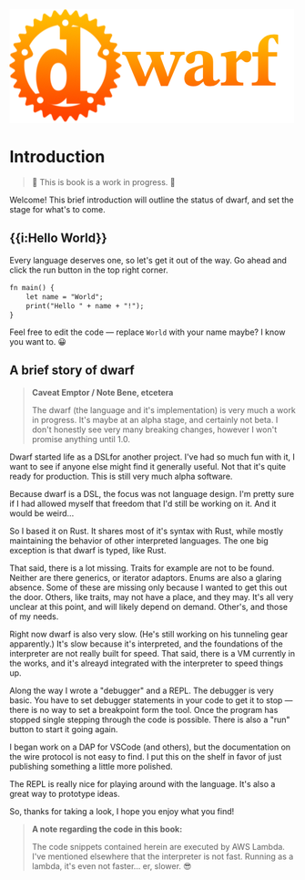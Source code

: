 ![The Dwarf Logo](images/dwarf@0.5x.png)

# Introduction

> 🚧 This is book is a work in progress. 🚧

Welcome!
This brief introduction will outline the status of dwarf, and set the stage for what's to come.

## {{i:Hello World}}

Every language deserves one, so let's get it out of the way.
Go ahead and click the run button in the top right corner.

```dwarf, editable
fn main() {
    let name = "World";
    print("Hello " + name + "!");
}
```

Feel free to edit the code — replace `World` with your name maybe?
I know you want to. 😀

## A brief story of dwarf

> **Caveat Emptor / Note Bene, etcetera**
>
> The dwarf (the language and it's implementation) is very much a work in progress.
> It's maybe at an alpha stage, and certainly not beta.
> I don't honestly see very many breaking changes, however I won't promise anything until 1.0.

Dwarf started life as a DSLfor another project.
I've had so much fun with it, I want to see if anyone else might find it generally useful.
Not that it's quite ready for production.
This is still very much alpha software.

Because dwarf is a DSL, the focus was not language design.
I'm pretty sure if I had allowed myself that freedom that I'd still be working on it.
And it would be weird...

So I based it on Rust.
It shares most of it's syntax with Rust, while mostly maintaining the behavior of other interpreted languages.
The one big exception is that dwarf is typed, like Rust.

That said, there is a lot missing.
Traits for example are not to be found.
Neither are there generics, or iterator adaptors.
Enums are also a glaring absence.
Some of these are missing only because I wanted to get this out the door.
Others, like traits, may not have a place, and they may.
It's all very unclear at this point, and will likely depend on demand.
Other's, and those of my needs.

Right now dwarf is also very slow.
(He's still working on his tunneling gear apparently.)
It's slow because it's interpreted, and the foundations of the interpreter are not really built for speed.
That said, there is a VM currently in the works, and it's alreayd integrated with the interpreter to speed things up.

Along the way I wrote a "debugger" and a REPL.
The debugger is very basic.
You have to set debugger statements in your code to get it to stop — there is no way to set a breakpoint form the tool.
Once the program has stopped single stepping through the code is possible.
There is also a "run" button to start it going again.

I began work on a DAP for VSCode (and others), but the documentation on the wire protocol is not easy to find.
I put this on the shelf in favor of just publishing something a little more polished.

The REPL is really nice for playing around with the language.
It's also a great way to prototype ideas.


So, thanks for taking a look, I hope you enjoy what you find!

> **A note regarding the code in this book:**
>
> The code snippets contained herein are executed by AWS Lambda.
> I've mentioned elsewhere that the interpreter is not fast.
> Running as a lambda, it's even not faster... er, slower. 😎
